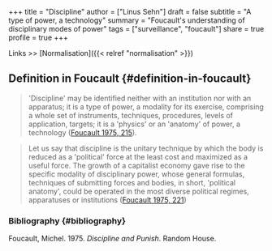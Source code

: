 +++
title = "Discipline"
author = ["Linus Sehn"]
draft = false
subtitle = "A type of power, a technology"
summary = "Foucault's understanding of disciplinary modes of power"
tags = ["surveillance", "foucault"]
share = true
profile = true
+++

Links >> [Normalisation]({{< relref "normalisation" >}})


## Definition in Foucault {#definition-in-foucault}

> 'Discipline' may be identified neither with an institution nor with an
> apparatus; it is a type of power, a modality for its exercise, comprising a
> whole set of instruments, techniques, procedures, levels of application,
> targets; it is a 'physics' or an 'anatomy' of power, a technology
> ([Foucault 1975, 215](#org85a81ad)).

<!--quoteend-->

> Let us say that discipline is the unitary technique by which the body is reduced
> as a 'political' force at the least cost and maximized as a useful force. The
> growth of a capitalist economy gave rise to the specific modality of
> disciplinary power, whose general formulas, techniques of submitting forces and
> bodies, in short, 'political anatomy', could be operated in the most diverse
> political regimes, apparatuses or institutions ([Foucault 1975, 221](#org85a81ad))


### Bibliography {#bibliography}

<a id="org85a81ad"></a>Foucault, Michel. 1975. _Discipline and Punish_. Random House.
